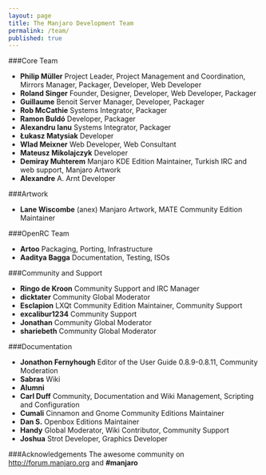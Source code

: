 ```yaml
---
layout: page
title: The Manjaro Development Team
permalink: /team/
published: true
---
```


###Core Team

* **Philip Müller** Project Leader, Project Management and Coordination, Mirrors Manager, Packager, Developer, Web Developer
* **Roland Singer** Founder, Designer, Developer, Web Developer, Packager
* **Guillaume** Benoit Server Manager, Developer, Packager
* **Rob McCathie** Systems Integrator, Packager
* **Ramon Buldó** Developer, Packager
* **Alexandru Ianu** Systems Integrator, Packager
* **Łukasz Matysiak** Developer
* **Wlad Meixner** Web Developer, Web Consultant
* **Mateusz Mikolajczyk** Developer
* **Demiray Muhterem** Manjaro KDE Edition Maintainer, Turkish IRC and web support, Manjaro Artwork
* **Alexandre** A. Arnt Developer

###Artwork
* **Lane Wiscombe** (anex) Manjaro Artwork, MATE Community Edition Maintainer

###OpenRC Team
* **Artoo** Packaging, Porting, Infrastructure
* **Aaditya Bagga** Documentation, Testing, ISOs

###Community and Support
* **Ringo de Kroon** Community Support and IRC Manager
* **dicktater** Community Global Moderator
* **Esclapion** LXQt Community Edition Maintainer, Community Support
* **excalibur1234** Community Support
* **Jonathan** Community Global Moderator
* **shariebeth** Community Global Moderator

###Documentation
* **Jonathon Fernyhough** Editor of the User Guide 0.8.9-0.8.11, Community Moderation
* **Sabras** Wiki
* **Alumni**
* **Carl Duff** Community, Documentation and Wiki Management, Scripting and Configuration
* **Cumali** Cinnamon and Gnome Community Editions Maintainer
* **Dan S.** Openbox Editions Maintainer
* **Handy** Global Moderator, Wiki Contributor, Community Support
* **Joshua** Strot Developer, Graphics Developer

###Acknowledgements
The awesome community on <http://forum.manjaro.org> and **#manjaro**
